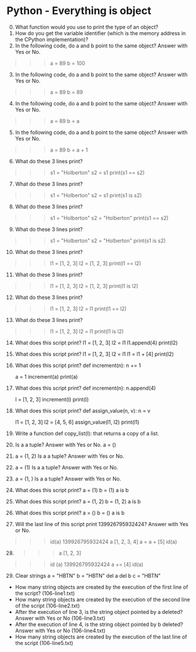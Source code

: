 # Python - Everything is object
0. What function would you use to print the type of an object?
1. How do you get the variable identifier (which is the memory address in the CPython implementation)?
2. In the following code, do a and b point to the same object? Answer with Yes or No.
>>> a = 89
>>> b = 100
3. In the following code, do a and b point to the same object? Answer with Yes or No.
>>> a = 89
>>> b = 89
4. In the following code, do a and b point to the same object? Answer with Yes or No.
>>> a = 89
>>> b = a
5. In the following code, do a and b point to the same object? Answer with Yes or No.
>>> a = 89
>>> b = a + 1
6. What do these 3 lines print?
>>> s1 = "Holberton"
>>> s2 = s1
>>> print(s1 == s2)
7. What do these 3 lines print?
>>> s1 = "Holberton"
>>> s2 = s1
>>> print(s1 is s2)
8. What do these 3 lines print?
>>> s1 = "Holberton"
>>> s2 = "Holberton"
>>> print(s1 == s2)
9. What do these 3 lines print?
>>> s1 = "Holberton"
>>> s2 = "Holberton"
>>> print(s1 is s2)
10. What do these 3 lines print?
>>> l1 = [1, 2, 3]
>>> l2 = [1, 2, 3] 
>>> print(l1 == l2)
11. What do these 3 lines print?
>>> l1 = [1, 2, 3]
>>> l2 = [1, 2, 3] 
>>> print(l1 is l2)
12. What do these 3 lines print?
>>> l1 = [1, 2, 3]
>>> l2 = l1
>>> print(l1 == l2)
13. What do these 3 lines print?
>>> l1 = [1, 2, 3]
>>> l2 = l1
>>> print(l1 is l2)
14. What does this script print?
l1 = [1, 2, 3]
l2 = l1
l1.append(4)
print(l2)
15. What does this script print?
l1 = [1, 2, 3]
l2 = l1
l1 = l1 + [4]
print(l2)
16. What does this script print?
def increment(n):
    n += 1

    a = 1
    increment(a)
	print(a)
17. What does this script print?
def increment(n):
    n.append(4)

	l = [1, 2, 3]
	increment(l)
	print(l)
18. What does this script print?
def assign_value(n, v):
    n = v

    l1 = [1, 2, 3]
    l2 = [4, 5, 6]
    assign_value(l1, l2)
	print(l1)
19. Write a function def copy_list(l): that returns a copy of a list.
20. Is a a tuple? Answer with Yes or No. a = ()
21. a = (1, 2) Is a a tuple? Answer with Yes or No.
22. a = (1) Is a a tuple? Answer with Yes or No.
23. a = (1, ) Is a a tuple? Answer with Yes or No.
24. What does this script print?
a = (1)
b = (1)
a is b
25. What does this script print?
a = (1, 2)
b = (1, 2)
a is b
26. What does this script print?
a = ()
b = ()
a is b
27. Will the last line of this script print 139926795932424? Answer with Yes or No.
>>> id(a)
139926795932424
>>> a
[1, 2, 3, 4]
>>> a = a + [5]
>>> id(a)
28. >>> a
[1, 2, 3]
>>> id (a)
139926795932424
>>> a += [4]
>>> id(a)
29. Clear strings
a = "HBTN"
b = "HBTN"
del a
del b
c = "HBTN"
* How many string objects are created by the execution of the first line of the script? (106-line1.txt)
* How many string objects are created by the execution of the second line of the script (106-line2.txt)
* After the execution of line 3, is the string object pointed by a deleted? Answer with Yes or No (106-line3.txt)
* After the execution of line 4, is the string object pointed by b deleted? Answer with Yes or No (106-line4.txt)
* How many string objects are created by the execution of the last line of the script (106-line5.txt)
